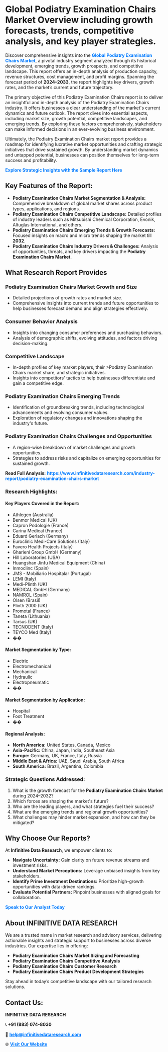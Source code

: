 <h1>Global Podiatry Examination Chairs Market Overview including growth forecasts, trends, competitive analysis, and key player strategies.</h1>
<p>
Discover comprehensive insights into the 
<a href="https://www.infinitivedataresearch.com/industry-report/podiatry-examination-chairs-market" rel="dofollow" style="color: #007BFF; text-decoration: none;"><strong>Global Podiatry Examination Chairs Market</strong></a>, a pivotal industry segment analyzed through its historical development, emerging trends, growth prospects, and competitive landscape. This report offers an in-depth analysis of production capacity, revenue structures, cost management, and profit margins. Spanning the forecast period of <strong>2024–2033</strong>, the report highlights key drivers, growth rates, and the market’s current and future trajectory.
</p>
<p>
The primary objective of this Podiatry Examination Chairs report is to deliver an insightful and in-depth analysis of the Podiatry Examination Chairs industry. It offers businesses a clear understanding of the market's current dynamics and future outlook. The report dives into essential aspects, including market size, growth potential, competitive landscapes, and emerging trends. By exploring these factors comprehensively, stakeholders can make informed decisions in an ever-evolving business environment.
</p>
<p>
Ultimately, the Podiatry Examination Chairs market report provides a roadmap for identifying lucrative market opportunities and crafting strategic initiatives that drive sustained growth. By understanding market dynamics and untapped potential, businesses can position themselves for long-term success and profitability.
</p>
<p>
<a href="https://www.infinitivedataresearch.com/request-sample/reportId=108161" style="color: #007BFF; text-decoration: none;"><strong>Explore Strategic Insights with the Sample Report Here</strong></a>
</p>

<h2>Key Features of the Report:</h2>
<ul>
<li><strong>Podiatry Examination Chairs Market Segmentation & Analysis:</strong> Comprehensive breakdown of global market shares across product types, applications, and regions.</li>
<li><strong>Podiatry Examination Chairs Competitive Landscape:</strong> Detailed profiles of industry leaders such as Mitsubishi Chemical Corporation, Evonik, Altuglas International, and others.</li>
<li><strong>Podiatry Examination Chairs Emerging Trends & Growth Forecasts:</strong> Focused insights on macro and micro trends shaping the market till <strong>2032</strong>.</li>
<li><strong>Podiatry Examination Chairs Industry Drivers & Challenges:</strong> Analysis of opportunities, threats, and key drivers impacting the <strong>Podiatry Examination Chairs Market</strong>.</li>
</ul>

<h2>What Research Report Provides</h2>
<h3>Podiatry Examination Chairs Market Growth and Size</h3>
<ul>
<li>Detailed projections of growth rates and market size.</li>
<li>Comprehensive insights into current trends and future opportunities to help businesses forecast demand and align strategies effectively.</li>
</ul>

<h3>Consumer Behavior Analysis</h3>
<ul>
<li>Insights into changing consumer preferences and purchasing behaviors.</li>
<li>Analysis of demographic shifts, evolving attitudes, and factors driving decision-making.</li>
</ul>

<h3>Competitive Landscape</h3>
<ul>
<li>In-depth profiles of key market players, their >Podiatry Examination Chairs market share, and strategic initiatives.</li>
<li>Insights into competitors' tactics to help businesses differentiate and gain a competitive edge.</li>
</ul>

<h3>Podiatry Examination Chairs Emerging Trends</h3>
<ul>
<li>Identification of groundbreaking trends, including technological advancements and evolving consumer values.</li>
<li>Exploration of regulatory changes and innovations shaping the industry's future.</li>
</ul>

<h3>Podiatry Examination Chairs Challenges and Opportunities</h3>
<ul>
<li>A region-wise breakdown of market challenges and growth opportunities.</li>
<li>Strategies to address risks and capitalize on emerging opportunities for sustained growth.</li>
</ul>
<p><strong>Read Full Analysis:</strong> <a href="https://www.infinitivedataresearch.com/industry-report/podiatry-examination-chairs-market" rel="dofollow" style="color: #007BFF; text-decoration: none;"><strong>https://www.infinitivedataresearch.com/industry-report/podiatry-examination-chairs-market</strong></a></p>
<h3>Research Highlights:</h3>
<h4>Key Players Covered in the Report:</h4>
<ul><li>Athlegen (Australia)</li><li>Benmor Medical (UK)</li><li>Capron Podologie (France)</li><li>Carina Medical (France)</li><li>Eduard Gerlach (Germany)</li><li>Euroclinic Medi-Care Solutions (Italy)</li><li>Favero Health Projects (Italy)</li><li>Gharieni Group GmbH (Germany)</li><li>Hill Laboratories (USA)</li><li>Huangshan Jinfu Medical Equipment (China)</li><li>Inmoclinc (Spain)</li><li>JMS - Mobiliario Hospitalar (Portugal)</li><li>LEMI (Italy)</li><li>Medi-Plinth (UK)</li><li>MEDICAL GmbH (Germany)</li><li>NAMROL (Spain)</li><li>Olsen (Brasil)</li><li>Plinth 2000 (UK)</li><li>Promotal (France)</li><li>Taneta (Lithuania)</li><li>Tarsus (UK)</li><li>TECNODENT (Italy)</li><li>TEYCO Med (Italy)</li><li>��</li></ul>
<h4>Market Segmentation by Type:</h4>
<ul><li>Electric</li><li>Electromechanical</li><li>Mechanical</li><li>Hydraulic</li><li>Electropneumatic</li><li>��</li></ul>
<h4>Market Segmentation by Application:</h4>
<ul><li>Hospital</li><li>Foot Treatment</li><li>��</li></ul>

<h4>Regional Analysis:</h4>
<ul>
<li><strong>North America:</strong> United States, Canada, Mexico</li>
<li><strong>Asia-Pacific:</strong> China, Japan, India, Southeast Asia</li>
<li><strong>Europe:</strong> Germany, UK, France, Italy, Russia</li>
<li><strong>Middle East & Africa:</strong> UAE, Saudi Arabia, South Africa</li>
<li><strong>South America:</strong> Brazil, Argentina, Colombia</li>
</ul>

<h3>Strategic Questions Addressed:</h3>
<ol>
<li>What is the growth forecast for the <strong>Podiatry Examination Chairs Market</strong> during 2024–2032?</li>
<li>Which forces are shaping the market's future?</li>
<li>Who are the leading players, and what strategies fuel their success?</li>
<li>What are the emerging trends and regional growth opportunities?</li>
<li>What challenges may hinder market expansion, and how can they be mitigated?</li>
</ol>

<h2>Why Choose Our Reports?</h2>
<p>At <strong>Infinitive Data Research</strong>, we empower clients to:</p>
<ul>
<li><strong>Navigate Uncertainty:</strong> Gain clarity on future revenue streams and investment risks.</li>
<li><strong>Understand Market Perceptions:</strong> Leverage unbiased insights from key stakeholders.</li>
<li><strong>Identify Prime Investment Destinations:</strong> Prioritize high-growth opportunities with data-driven rankings.</li>
<li><strong>Evaluate Potential Partners:</strong> Pinpoint businesses with aligned goals for collaboration.</li>
</ul>
<p><a href="https://www.infinitivedataresearch.com/industry-report/podiatry-examination-chairs-market" rel="dofollow" style="color: #007BFF; text-decoration: none;"><strong>Speak to Our Analyst Today</strong></a></p>

<h2>About INFINITIVE DATA RESEARCH</h2>
<p>We are a trusted name in market research and advisory services, delivering actionable insights and strategic support to businesses across diverse industries. Our expertise lies in offering:</p>
<ul>
<li><strong>Podiatry Examination Chairs Market Sizing and Forecasting</strong></li>
<li><strong>Podiatry Examination Chairs Competitive Analysis</strong></li>
<li><strong>Podiatry Examination Chairs Customer Research</strong></li>
<li><strong>Podiatry Examination Chairs Product Development Strategies</strong></li>
</ul>
<p>Stay ahead in today’s competitive landscape with our tailored research solutions.</p>

<h2>Contact Us:</h2>
<p><strong>INFINITIVE DATA RESEARCH</strong></p>
<p>📞 <strong>+91 (883) 074-8030</strong></p>
<p>📧 <strong><a href="mailto:help@infinitivedataresearch.com" style="color: #007BFF;">help@infinitivedataresearch.com</a></strong></p>
<p>🌐 <strong><a href="https://www.infinitivedataresearch.com" rel="dofollow" style="color: #007BFF;">Visit Our Website</a></strong></p>